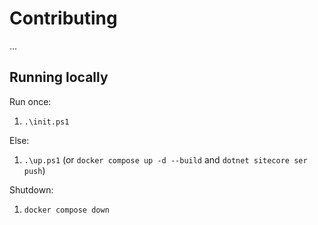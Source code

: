 # Contributing

...

<!--

TODO's:

1. udfyld root README.md
2. ...
999. lav video...

-->

## Running locally

Run once:

1. `.\init.ps1`

Else:

1. `.\up.ps1` (or `docker compose up -d --build` and `dotnet sitecore ser push`)

Shutdown:

1. `docker compose down`
